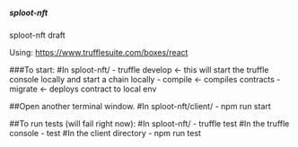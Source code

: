 ##### sploot-nft
sploot-nft draft


Using:
https://www.trufflesuite.com/boxes/react

###To start:
  #In sploot-nft/
    - truffle develop  <- this will start the truffle console locally and start a chain locally
    - compile <- compiles contracts
    - migrate <- deploys contract to local env


  ##Open another terminal window.
  #In sploot-nft/client/
    - npm run start


  ##To run tests (will fail right now):
  #In sploot-nft/
    - truffle test
  #In the truffle console
    - test
  #In the client directory
    - npm run test
